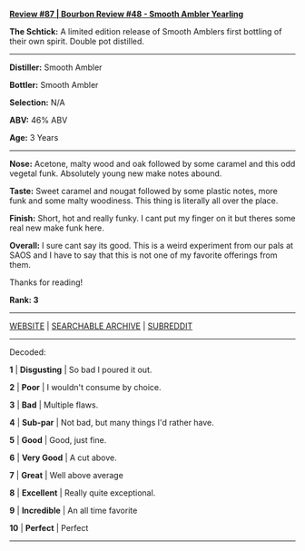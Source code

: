 
[**Review #87 | Bourbon Review #48 - Smooth Ambler Yearling**]( https://t8ke.review/review-87-smooth-ambler-yearling/)

**The Schtick:** A limited edition release of Smooth Amblers first bottling of their own spirit. Double pot distilled.  

-----

**Distiller:** Smooth Ambler

**Bottler:** Smooth Ambler

**Selection:** N/A

**ABV:**  46% ABV

**Age:** 3 Years 

-----

**Nose:**  Acetone, malty wood and oak followed by some caramel and this odd vegetal funk. Absolutely young new make notes abound. 

**Taste:** Sweet caramel and nougat followed by some plastic notes, more funk and some malty woodiness. This thing is literally all over the place. 

**Finish:** Short, hot and really funky. I cant put my finger on it but theres some real new make funk here. 

**Overall:** I sure cant say its good. This is a weird experiment from our pals at SAOS and I have to say that this is not one of my favorite offerings from them. 

Thanks for reading!

**Rank: 3**



-----

[WEBSITE](https://t8ke.review) | [SEARCHABLE ARCHIVE](https://t8ke.review/review-archive/) | [SUBREDDIT](https://reddit.com/r/t8kereviews)

-----

Decoded:

**1** | **Disgusting** | So bad I poured it out.

**2** | **Poor** | I wouldn't consume by choice.

**3** | **Bad** | Multiple flaws.

**4** | **Sub-par** | Not bad, but many things I'd rather have.

**5** | **Good** | Good, just fine.

**6** | **Very Good** | A cut above.

**7** | **Great** | Well above average

**8** | **Excellent** | Really quite exceptional.

**9** | **Incredible** | An all time favorite

**10** | **Perfect** | Perfect

----

